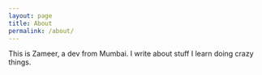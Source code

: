 ```yaml
---
layout: page
title: About
permalink: /about/
---
```


This is Zameer, a dev from Mumbai. I write about stuff I learn doing crazy things.
